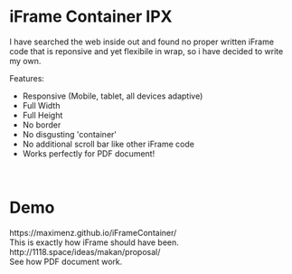 # iFrame Container IPX
I have searched the web inside out and found no proper written iFrame code that is reponsive and yet flexibile in wrap, so i have decided to write my own.

Features:<br />
<ul>
<li>Responsive (Mobile, tablet, all devices adaptive)</li>
<li>Full Width</li>
<li>Full Height</li>
<li>No border</li>
<li>No disgusting 'container'</li>
<li>No additional scroll bar like other iFrame code</li>
<li>Works perfectly for PDF document!</li>
</ul><br />
<h1>Demo</h1>
https://maximenz.github.io/iFrameContainer/<br />
This is exactly how iFrame should have been.
<br />
http://1118.space/ideas/makan/proposal/<br />
See how PDF document work.
